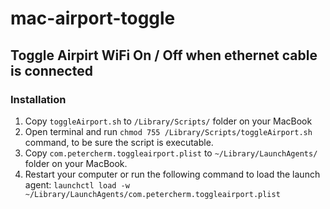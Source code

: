 # mac-airport-toggle

## Toggle Airpirt WiFi On / Off when ethernet cable is connected

### Installation

1. Copy `toggleAirport.sh` to `/Library/Scripts/` folder on your MacBook
2. Open terminal and run `chmod 755 /Library/Scripts/toggleAirport.sh` command, to be sure the script is executable.
3. Copy `com.petercherm.toggleairport.plist` to `~/Library/LaunchAgents/` folder on your MacBook.
4. Restart your computer or run the following command to load the launch agent: `launchctl load -w ~/Library/LaunchAgents/com.petercherm.toggleairport.plist`

